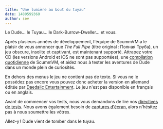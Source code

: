 ```yaml
---
title: "Une lumière au bout du tuyau"
date: 1480599360
author: sev
---
```


Le Dude... le Tuyau... le Dark-Burrow-Dweller... et vous.

Après plusieurs années de développement, l'équipe de ScummVM a le plaisir de vous annoncer que *The Full Pipe* (titre original : Полная Труба), un jeu obscure, insolite et captivant, est maintenant supporté. Attrapez votre CD (les versions Android et iOS ne sont pas supportées), une [compilation quotidienne](/downloads/#daily) de ScummVM, et aidez nous à tester les aventures de Dude dans un monde plein de curiosités.

En dehors des menus le jeu ne contient pas de texte. Si vous ne le possédez pas encore vous pouvez donc acheter la version en allemand éditée par [Daedalic Entertainment](http://www.daedalic.de/de/Game/Full_Pipe). Le jeu n'est pas disponible en français ou en anglais.

Avant de commencer vos tests, nous vous demandons de lire nos [directives de tests](http://wiki.scummvm.org/index.php/Release_Testing). Nous avons également besoin de [captures d'écran](http://wiki.scummvm.org/index.php/Screenshots), alors n'hésitez pas à nous soumettre les vôtres.

Allez-y ! Dude vient de tomber dans le tuyau.
